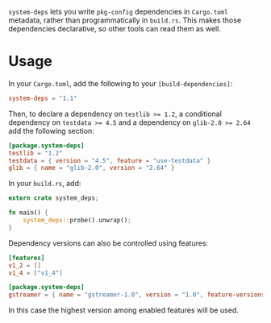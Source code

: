 `system-deps` lets you write `pkg-config` dependencies in `Cargo.toml` metadata,
rather than programmatically in `build.rs`.  This makes those dependencies
declarative, so other tools can read them as well.

# Usage

In your `Cargo.toml`, add the following to your `[build-dependencies]`:

```toml
system-deps = "1.1"
```

Then, to declare a dependency on `testlib >= 1.2`, a conditional dependency
on `testdata >= 4.5` and a dependency on `glib-2.0 >= 2.64`
add the following section:

```toml
[package.system-deps]
testlib = "1.2"
testdata = { version = "4.5", feature = "use-testdata" }
glib = { name = "glib-2.0", version = "2.64" }
```

In your `build.rs`, add:

```rust
extern crate system_deps;

fn main() {
    system_deps::probe().unwrap();
}
```

Dependency versions can also be controlled using features:

```toml
[features]
v1_2 = []
v1_4 = ["v1_4"]

[package.system-deps]
gstreamer = { name = "gstreamer-1.0", version = "1.0", feature-versions = { v1_2 = "1.2", v1_4 = "1.4" }}
```

In this case the highest version among enabled features will be used.
